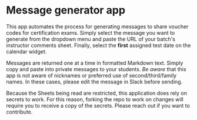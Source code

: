 # Message generator app
This app automates the process for generating messages to share voucher codes for certification exams. Simply select the message you want to generate from the dropdown menu and paste the URL of your batch's
instructor comments sheet. Finally, select the **first** assigned test date on the calendar widget.

Messages are returned one at a time in formatted Markdown text. Simply copy and paste into private messages to your students. *Be aware* that this app is not aware of nicknames or preferred use of second/third/family names. In these cases, please edit the message in Slack before sending.

Because the Sheets being read are restricted, this application does rely on secrets to work. For this reason, forking the repo to work on changes will require you to receive a copy of the secrets. Please reach out if you want to contribute.
